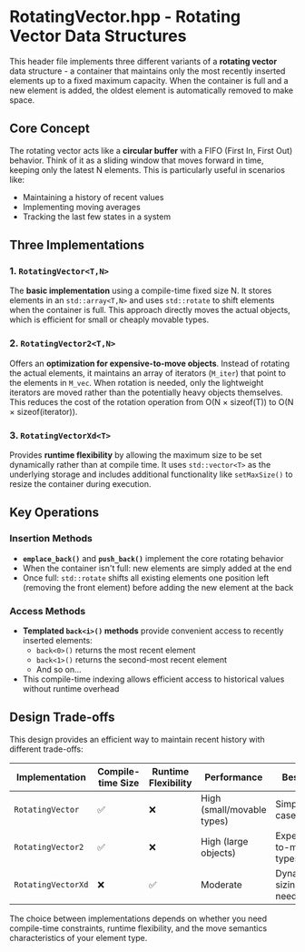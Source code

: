 # RotatingVector.hpp - Rotating Vector Data Structures

This header file implements three different variants of a **rotating vector** data structure - a container that maintains only the most recently inserted elements up to a fixed maximum capacity. When the container is full and a new element is added, the oldest element is automatically removed to make space.

## Core Concept

The rotating vector acts like a **circular buffer** with a FIFO (First In, First Out) behavior. Think of it as a sliding window that moves forward in time, keeping only the latest N elements. This is particularly useful in scenarios like:
- Maintaining a history of recent values
- Implementing moving averages
- Tracking the last few states in a system

## Three Implementations

### 1. `RotatingVector<T,N>`
The **basic implementation** using a compile-time fixed size N. It stores elements in an `std::array<T,N>` and uses `std::rotate` to shift elements when the container is full. This approach directly moves the actual objects, which is efficient for small or cheaply movable types.

### 2. `RotatingVector2<T,N>` 
Offers an **optimization for expensive-to-move objects**. Instead of rotating the actual elements, it maintains an array of iterators (`M_iter`) that point to the elements in `M_vec`. When rotation is needed, only the lightweight iterators are moved rather than the potentially heavy objects themselves. This reduces the cost of the rotation operation from O(N × sizeof(T)) to O(N × sizeof(iterator)).

### 3. `RotatingVectorXd<T>`
Provides **runtime flexibility** by allowing the maximum size to be set dynamically rather than at compile time. It uses `std::vector<T>` as the underlying storage and includes additional functionality like `setMaxSize()` to resize the container during execution.

## Key Operations

### Insertion Methods
- **`emplace_back()`** and **`push_back()`** implement the core rotating behavior
- When the container isn't full: new elements are simply added at the end
- Once full: `std::rotate` shifts all existing elements one position left (removing the front element) before adding the new element at the back

### Access Methods
- **Templated `back<i>()` methods** provide convenient access to recently inserted elements:
  - `back<0>()` returns the most recent element
  - `back<1>()` returns the second-most recent element
  - And so on...
- This compile-time indexing allows efficient access to historical values without runtime overhead

## Design Trade-offs

This design provides an efficient way to maintain recent history with different trade-offs:

| Implementation | Compile-time Size | Runtime Flexibility | Performance | Best For |
|----------------|-------------------|-------------------|-------------|----------|
| `RotatingVector` | ✅ | ❌ | High (small/movable types) | Simple use cases |
| `RotatingVector2` | ✅ | ❌ | High (large objects) | Expensive-to-move types |
| `RotatingVectorXd` | ❌ | ✅ | Moderate | Dynamic sizing needs |

The choice between implementations depends on whether you need compile-time constraints, runtime flexibility, and the move semantics characteristics of your element type.